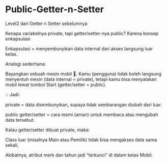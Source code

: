 # Public-Getter-n-Setter
Level2 dari Getter n Setter sebelumnya

Kenapa variabelnya private, tapi getter/setter-nya public?
Karena konsep enkapsulasi

Enkapsulasi = menyembunyikan data internal dari akses langsung luar kelas.

Analogi sederhana:

Bayangkan sebuah mesin mobil 🚗.
Kamu (pengguna) tidak boleh langsung menyentuh mesin (data internal = private),
tetapi kamu bisa menyalakan mobil lewat tombol Start (getter/setter = public).

💡 Jadi:

private = data disembunyikan, supaya tidak sembarangan diubah dari luar.

public getter/setter = cara resmi (aman) untuk membaca atau mengubah data tersebut.

Kalau getter/setter dibuat private, maka:

Class luar (misalnya Main atau Pemilik) tidak bisa mengakses data sama sekali,

Akibatnya, atribut merk dan tahun jadi “terkunci” di dalam kelas Mobil.
